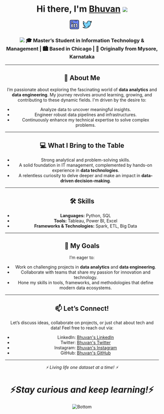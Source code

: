 <div align="center">
   <h1>Hi there, I'm <a href="#">Bhuvan</a> <img src="https://media.giphy.com/media/hvRJCLFzcasrR4ia7z/giphy.gif" width="25px"> </h1>

<p align='center'>
   <a href="https://www.linkedin.com/in/bhuvan-ms-731349226/"><img height="30" src="https://raw.githubusercontent.com/8bithemant/8bithemant/master/linkedin.png?raw=true"></a>&nbsp;&nbsp;
   <a href="https://x.com/BhuvanMs10"><img height="30" src="https://raw.githubusercontent.com/8bithemant/8bithemant/master/twitter.png?raw=true"></a>&nbsp;&nbsp;
</p>

<div align="center">
<h3><img src="https://media.giphy.com/media/WUlplcMpOCEmTGBtBW/giphy.gif" width="30"> 🎓 Master’s Student in Information Technology & Management | 🏙️ Based in Chicago | 📍 Originally from Mysore, Karnataka </h3>
</div>

---

## 🌟 About Me  
I’m passionate about exploring the fascinating world of **data analytics** and **data engineering**. My journey revolves around learning, growing, and contributing to these dynamic fields. I'm driven by the desire to:  
- Analyze data to uncover meaningful insights.  
- Engineer robust data pipelines and infrastructures.  
- Continuously enhance my technical expertise to solve complex problems.  

---

## 💻 What I Bring to the Table  
- Strong analytical and problem-solving skills.  
- A solid foundation in IT management, complemented by hands-on experience in **data technologies**.  
- A relentless curiosity to delve deeper and make an impact in **data-driven decision-making**.  

---

## 🛠️ Skills  
- **Languages:** Python, SQL  
- **Tools:** Tableau, Power BI, Excel  
- **Frameworks & Technologies:** Spark, ETL, Big Data

---

## 🚀 My Goals  
I’m eager to:  
- Work on challenging projects in **data analytics** and **data engineering**.  
- Collaborate with teams that share my passion for innovation and technology.  
- Hone my skills in tools, frameworks, and methodologies that define modern data ecosystems.  

---

## 📫 Let’s Connect!  
Let’s discuss ideas, collaborate on projects, or just chat about tech and data! Feel free to reach out via:  
- LinkedIn: [Bhuvan's LinkedIn](https://www.linkedin.com/in/bhuvan-ms-731349226/)  
- Twitter: [Bhuvan's Twitter](https://x.com/BhuvanMs10)  
- Instagram: [Bhuvan's Instagram](https://www.instagram.com/bhuvan__ms/)  
- GitHub: [Bhuvan's GitHub](https://github.com/Bhuvanmysoresridhar)  

---



<p align="center"> 
    <i>⚡️ Living life one dataset at a time! ⚡️</i>
</p>

<h1 align='center'>⚡️<i>Stay curious and keep learning!</i>⚡️</h1>

<p align="center">
   <img src="https://raw.githubusercontent.com/mayhemantt/mayhemantt/Update/svg/Bottom.svg" alt="Bottom" />
</p>

